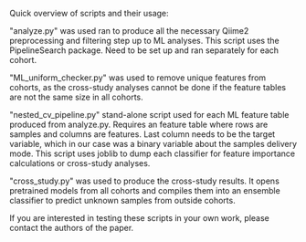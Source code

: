 Quick overview of scripts and their usage:

"analyze.py" was used ran to produce all the necessary Qiime2 preprocessing and filtering step up to ML analyses.
This script uses the PipelineSearch package. Need to be set up and ran separately for each cohort.

"ML_uniform_checker.py" was used to remove unique features from cohorts, as the cross-study analyses cannot be done if the feature tables are not the same size in all cohorts.

"nested_cv_pipeline.py" stand-alone script used for each ML feature table produced from analyze.py. 
Requires an feature table where rows are samples and columns are features. Last column needs to be the target variable, which in our case was a binary variable about the samples delivery mode. This script uses joblib to dump each classifier for feature importance calculations or cross-study analyses.

"cross_study.py" was used to produce the cross-study results. It opens pretrained models from all cohorts and compiles them into an ensemble classifier to predict unknown samples from outside cohorts.

If you are interested in testing these scripts in your own work, please contact the authors of the paper.
